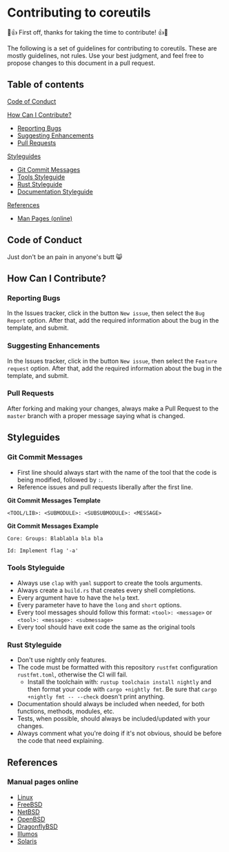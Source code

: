 # Contributing to coreutils
🎉👍 First off, thanks for taking the time to contribute! 👍🎉

The following is a set of guidelines for contributing to coreutils. These are mostly guidelines, not rules. Use your best judgment, and feel free to propose changes to this document in a pull request.

## Table of contents

[Code of Conduct](#code-of-conduct)

[How Can I Contribute?](#how-can-i-contribute)
  * [Reporting Bugs](#reporting-bugs)
  * [Suggesting Enhancements](#suggesting-enhancements)
  * [Pull Requests](#pull-requests)

[Styleguides](#styleguides)
  * [Git Commit Messages](#git-commit-messages)
  * [Tools Styleguide](#tools-styleguide)
  * [Rust Styleguide](#rust-styleguide)
  * [Documentation Styleguide](#documentation-styleguide)

[References](#references)
  * [Man Pages (online)](#man-pages-online)

## Code of Conduct
Just don't be an pain in anyone's butt 😸

## How Can I Contribute?
### Reporting Bugs
In the Issues tracker, click in the button `New issue`, then select the `Bug Report` option. After that, add the required information about the bug in the template, and submit.

### Suggesting Enhancements
In the Issues tracker, click in the button `New issue`, then select the `Feature request` option. After that, add the required information about the bug in the template, and submit.

### Pull Requests
After forking and making your changes, always make a Pull Request to the `master` branch with a proper message saying what is changed.

## Styleguides
### Git Commit Messages
* First line should always start with the name of the tool that the code is being modified, followed by `:`.
* Reference issues and pull requests liberally after the first line.

**Git Commit Messages Template**
```
<TOOL/LIB>: <SUBMODULE>: <SUBSUBMODULE>: <MESSAGE>
```

**Git Commit Messages Example**
```
Core: Groups: Blablabla bla bla
```
```
Id: Implement flag '-a'
```

### Tools Styleguide
* Always use `clap` with `yaml` support to create the tools arguments.
* Always create a `build.rs` that creates every shell completions.
* Every argument have to have the `help` text.
* Every parameter have to have the `long` and `short` options.
* Every tool messages should follow this format: `<tool>: <message>` or `<tool>: <message>: <submessage>`
* Every tool should have exit code the same as the original tools

### Rust Styleguide
* Don't use nightly only features.
* The code must be formatted with this repository `rustfmt` configuration `rustfmt.toml`, otherwise the CI will fail.
  * Install the toolchain with: `rustup toolchain install nightly` and then format your code with `cargo +nightly fmt`. Be sure that `cargo +nightly fmt -- --check` doesn't print anything.
* Documentation should always be included when needed, for both functions, methods, modules, etc.
* Tests, when possible, should always be included/updated with your changes.
* Always comment what you're doing if it's not obvious, should be before the code that need explaining.

## References
### Manual pages online
* [Linux](https://www.linux.org/docs/index.html)
* [FreeBSD](https://www.freebsd.org/cgi/man.cgi)
* [NetBSD](https://netbsd.gw.com/cgi-bin/man-cgi?)
* [OpenBSD](https://man.openbsd.org/)
* [DragonflyBSD](http://man.dragonflybsd.org/?)
* [Illumos](https://illumos.org/man/)
* [Solaris]()
